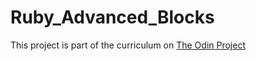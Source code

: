 # Ruby_Advanced_Blocks

This project is part of the curriculum on [The Odin Project](http://www.theodinproject.com/ruby-programming/advanced-building-blocks?ref=lnav)